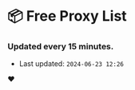 # :package: Free Proxy List
### Updated every 15 minutes.

- Last updated: `2024-06-23 12:26`

:heart:
